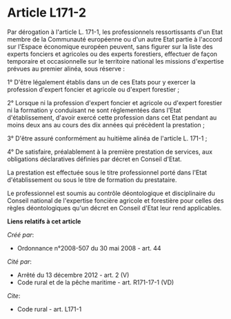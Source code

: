 # Article L171-2

Par dérogation à l'article L. 171-1, les professionnels ressortissants d'un Etat membre de la Communauté européenne ou d'un
autre Etat partie à l'accord sur l'Espace économique européen peuvent, sans figurer sur la liste des experts fonciers et
agricoles ou des experts forestiers, effectuer de façon temporaire et occasionnelle sur le territoire national les missions
d'expertise prévues au premier alinéa, sous réserve : 

1° D'être légalement établis dans un de ces Etats pour y exercer la profession d'expert foncier et agricole ou d'expert
forestier ; 

2° Lorsque ni la profession d'expert foncier et agricole ou d'expert forestier ni la formation y conduisant ne sont
réglementées dans l'Etat d'établissement, d'avoir exercé cette profession dans cet Etat pendant au moins deux ans au cours
des dix années qui précèdent la prestation ; 

3° D'être assuré conformément au huitième alinéa de l'article L. 171-1 ; 

4° De satisfaire, préalablement à la première prestation de services, aux obligations déclaratives définies par décret en
Conseil d'Etat. 

La prestation est effectuée sous le titre professionnel porté dans l'Etat d'établissement ou sous le titre de formation du
prestataire. 

Le professionnel est soumis au contrôle déontologique et disciplinaire du Conseil national de l'expertise foncière agricole
et forestière pour celles des règles déontologiques qu'un décret en Conseil d'Etat leur rend applicables.

**Liens relatifs à cet article**

_Créé par_:

  - Ordonnance n°2008-507 du 30 mai 2008 - art. 44

_Cité par_:

  - Arrêté du 13 décembre 2012 - art. 2 (V)
  - Code rural et de la pêche maritime - art. R171-17-1 (VD)

_Cite_:

  - Code rural - art. L171-1

